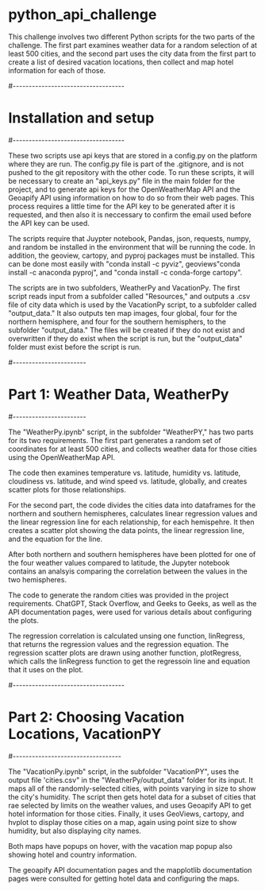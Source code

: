 # python_api_challenge

This challenge involves two different Python scripts for the two parts of the challenge.  The first part examines weather data for a random selection of at least 500 cities, and the second part uses the city data from the first part to create a list of desired vacation locations, then collect and map hotel information for each of those.

#-----------------------------------
#  Installation and setup
#-----------------------------------

These two scripts use api keys that are stored in a config.py on the platform where they are run.  The config.py file is part of the .gitignore, and is not pushed to the git repository with the other code.  To run these scripts, it will be necessary to create an "api_keys.py"
file in the main folder for the project, and to generate api keys for the OpenWeatherMap API and the Geoapify API using information on how to do so from their web pages.  This process requires a little time for the API key to be generated after it is requested, and then also it is
neccessary to confirm the email used before the API key can be used.   

The scripts require that Juypter notebook, Pandas, json, requests, numpy, and random be installed in the environment that will be running the code.  In addition, the geoview, cartopy, and pyproj packages must be installed.  This can be done most easily with "conda install -c pyviz", geoviews"conda install -c anaconda pyproj", and "conda install -c conda-forge cartopy".

The scripts are in two subfolders, WeatherPy and VacationPy.  The first script reads input from a subfolder called "Resources," and outputs a .csv file of city data which is used by the VacationPy script, to a subfolder called "output_data."  It also outputs ten map images, four global, four for the northern hemisphere, and four for the southern hemisphers, to the subfolder "output_data."  The files will be created if they do not exist and overwritten if they do exist when the script is run, but the "output_data" folder must exist before the script is run.

#-----------------------
#  Part 1:  Weather Data, WeatherPy
#-----------------------

The "WeatherPy.ipynb" script, in the subfolder "WeatherPY," has two parts for its two requirements.  The first part generates a random set of coordinates for at least 500 cities, and collects weather data for those cities using the OpenWeatherMap API.  

The code then examines temperature vs. latitude, humidity vs. latitude, cloudiness vs. latitude, and wind speed vs. latitude, globally, and creates scatter plots for those relationships.  

For the second part, the code divides the cities data into dataframes for the northern and southern hemispheres, calculates linear regression values and the linear regression line for each relationship, for each hemispehre.  It then creates a scatter plot showing the data points, the linear regression line, and the equation for the line.   

After both northern and southern hemispheres have been plotted for one of the four weather values compared to latitude, the Jupyter notebook contains an analsyis comparing the correlation between the values in the two hemispheres.
 
The code to generate the random cities was provided in the project requirements.  ChatGPT, Stack Overflow, and Geeks to Geeks, as well as the API documentation pages, were used for various details about configuring the plots.

The regression correlation is calculated unsing one function, linRegress, that returns the regression values and the regression equation.  The regression scatter plots are drawn using another function, plotRegress, which calls the linRegress function to get the regressoin line and equation that it uses on the plot.

#-----------------------------------
#  Part 2:  Choosing Vacation Locations, VacationPY
#----------------------------------

The "VacationPy.ipynb" script, in the subfolder "VacationPY", uses the output file 'cities.csv" in the "WeatherPy/output_data" folder for its input.  It maps all of the randomly-selected cities, with points varying in size to show the city's humidity.  The script then gets hotel data for a subset of cities that rae selected by limits on the weather values, and uses Geoapify API to get hotel information for those cities.  Finally, it uses GeoViews, cartopy, and hvplot to display those cities on a map, again using point size to show humidity, but also displaying city names.  

Both maps have popups on hover, with the vacation map popup also showing hotel and country information.

The geoapify API documentation pages and the mapplotlib documentation pages were consulted for getting hotel data and configuring the maps.